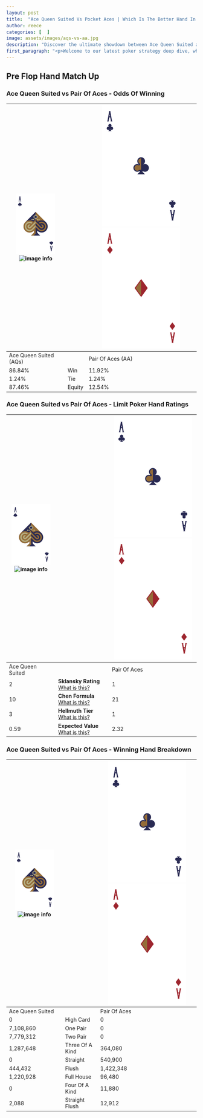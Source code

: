 ```yaml
---
layout: post
title:  "Ace Queen Suited Vs Pocket Aces | Which Is The Better Hand In Poker? A Complete Guide"
author: reece
categories: [  ]
image: assets/images/aqs-vs-aa.jpg
description: "Discover the ultimate showdown between Ace Queen Suited and Pair Of Aces in poker! Uncover the odds, strategies, and scenarios where one hand triumphs over the other. Get ready to up your poker game with this thrilling analysis."
first_paragraph: "<p>Welcome to our latest poker strategy deep dive, where we're pitting two distinct hands against each other in a high-stakes showdown: Ace Queen Suited vs Pair Of Aces.</p><p>In the dynamic world of poker, every decision counts, and knowing which hand holds the upper hand is key to your success at the table.</p><p>In this article, we'll dissect these two hands, explore the scenarios where one dominates the other, and equip you with the knowledge to make strategic choices that can tip the odds in your favor.</p><p>Get ready to unravel the intriguing dynamics of these poker hands and elevate your game to new heights.</p>"
---
```




[comment]: # (sp0)

## Pre Flop Hand Match Up

<div class="table hand-ratings" markdown="1"> 



### Ace Queen Suited vs Pair Of Aces - Odds Of Winning


    
| ![image info](assets/images/hand1/A.png) ![image info](assets/images/hand1/Qs.png) |  | ![image info](assets/images/hand2/A.png) ![image info](assets/images/hand2/Ao.png) |
| -------- | -------- | -------- |
| Ace Queen Suited (AQs) |  | Pair Of Aces (AA) |
| 86.84% | Win | 11.92% |
| 1.24% | Tie | 1.24% |
| 87.46% | Equity | 12.54% |




[comment]: # (sp1)



### Ace Queen Suited vs Pair Of Aces - Limit Poker Hand Ratings


    
| ![image info](assets/images/hand1/A.png) ![image info](assets/images/hand1/Qs.png) |  | ![image info](assets/images/hand2/A.png) ![image info](assets/images/hand2/Ao.png) |
| -------- | -------- | -------- |
| Ace Queen Suited |  | Pair Of Aces |
| 2 | **Sklansky Rating** [What is this?](/sklansky-rating-explained) | 1 |
| 10 | **Chen Formula** [What is this?](/chen-formula-explained) | 21 |
| 3 | **Hellmuth Tier** [What is this?](/Hellmuth-tier-explained) | 1 |
| 0.59 | **Expected Value** [What is this?](/expected-value-explained) | 2.32 |




[comment]: # (sp2)



### Ace Queen Suited vs Pair Of Aces - Winning Hand Breakdown


    
| ![image info](assets/images/hand1/A.png) ![image info](assets/images/hand1/Qs.png) |  | ![image info](assets/images/hand2/A.png) ![image info](assets/images/hand2/Ao.png) |
| -------- | -------- | -------- |
| Ace Queen Suited |  | Pair Of Aces |
| 0 | High Card | 0 |
| 7,108,860 | One Pair | 0 |
| 7,779,312 | Two Pair | 0 |
| 1,287,648 | Three Of A Kind | 364,080 |
| 0 | Straight | 540,900 |
| 444,432 | Flush | 1,422,348 |
| 1,220,928 | Full House | 96,480 |
| 0 | Four Of A Kind | 11,880 |
| 2,088 | Straight Flush | 12,912 |




[comment]: # (sp3)



</div>

[comment]: # (sp4)



[comment]: # (sp5)

